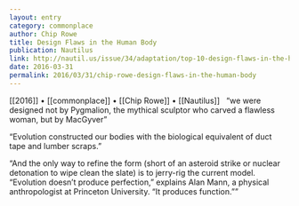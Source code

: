 ```yaml
---
layout: entry
category: commonplace
author: Chip Rowe
title: Design Flaws in the Human Body
publication: Nautilus
link: http://nautil.us/issue/34/adaptation/top-10-design-flaws-in-the-human-body-rp
date: 2016-03-31
permalink: 2016/03/31/chip-rowe-design-flaws-in-the-human-body
---
```


[[2016]] • [[commonplace]] • [[Chip Rowe]] • [[Nautilus]]
 
“we were designed not by Pygmalion, the mythical sculptor who carved a flawless woman, but by MacGyver”

“Evolution constructed our bodies with the biological equivalent of duct tape and lumber scraps.”

“And the only way to refine the form (short of an asteroid strike or nuclear detonation to wipe clean the slate) is to jerry-rig the current model. “Evolution doesn’t produce perfection,” explains Alan Mann, a physical anthropologist at Princeton University. “It produces function.””

